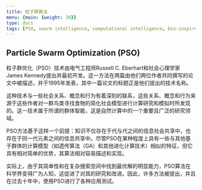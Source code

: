 ```yaml
---
title: 粒子群算法
menu: {main: {weight: 30}}
type: docs
tags: [PSO, swarm intelligence, computational intelligence, bio-inspired algorithms, stochastic algorithms, optimisation]
---
```


## Particle Swarm Optimization (PSO)

粒子群优化（PSO）技术由电气工程师Russell C. Eberhart和社会心理学家James Kennedy提出并最初开发。这一方法在两篇由他们两位作者共同撰写的论文中被描述，并于1995年发表，其中一篇论文的标题正是他们提出的技术名称。

这种技术与一些社会关系、概念和行为有着深刻的联系，这些关系、概念和行为来源于这些作者对一群鸟类寻找食物的简化社会模型进行计算研究和模拟时所发现的。这一技术属于所谓的群体智能，这是自然计算中的一个重要且广泛的研究领域。

PSO方法基于这样一个前提：知识不仅存在于代与代之间的信息社会共享中，也存在于同一代元素之间的信息共享中。尽管PSO在某种程度上具有一些与其他基于群体的计算模型（如遗传算法（GA）和其他进化计算技术）相似的特征，但它具有相对简单的优势，其算法相对容易描述和实现。

实际上，由于其简单性和在复杂搜索空间中找到最优解的明显能力，PSO算法在科学界变得广为人知，这促进了对其的研究和改进。因此，许多方法被提出，并且在过去十年中，使用PSO进行了各种应用测试。

